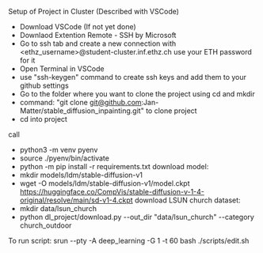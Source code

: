 
Setup of Project in Cluster (Described with VSCode)

- Download VSCode (If not yet done)
- Downlaod Extention Remote - SSH by Microsoft
- Go to ssh tab and create a new connection  with <ethz_username>@student-cluster.inf.ethz.ch use your ETH password for it
- Open Terminal in VSCode
- use "ssh-keygen" command to create ssh keys and add them to your github settings
- Go to the folder where you want to clone the project using cd and mkdir
- command: "git clone git@github.com:Jan-Matter/stable_diffusion_inpainting.git" to clone project
- cd into project

call
- python3 -m venv pyenv
- source ./pyenv/bin/activate
- python -m pip install -r requirements.txt
download model:
- mkdir models/ldm/stable-diffusion-v1
- wget -O models/ldm/stable-diffusion-v1/model.ckpt https://huggingface.co/CompVis/stable-diffusion-v-1-4-original/resolve/main/sd-v1-4.ckpt
download LSUN church dataset:
- mkdir data/lsun_church
- python dl_project/download.py --out_dir "data/lsun_church" --category church_outdoor

To run script:
srun --pty -A deep_learning -G 1 -t 60 bash ./scripts/edit.sh


